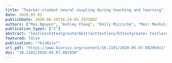 ```yaml
---
title: "Teacher-student neural coupling during teaching and learning"
date: 2020-05-01
publishDate: 2020-06-19T16:24:05.393580Z
authors: ["Mai Nguyen", "Ashley Chang", "Emily Micciche", "Meir Meshulam", "Samuel A. Nastase", "Uri Hasson"]
publication_types: ["2"]
abstract: "textlessh3textgreaterAbstracttextless/h3textgreater textlessptextgreaterHuman communication is remarkably versatile, enabling teachers to share highly abstracted and novel information with their students. What neural processes enable such transfer of information across brains during naturalistic teaching and learning? Here, we show that during lectures, wherein information transmission is unidirectional and flows from the teacher to the student, the student’s brain mirrors the teacher’s brain and that this neural coupling is correlated with learning outcomes. A teacher was scanned in fMRI giving an oral lecture with slides on a scientific topic followed by a review lecture. Students were then scanned watching either the intact lecture and review (textitN = 20) or a temporally scrambled version of the lecture (textitN = 20). Using intersubject correlation (ISC), we observed widespread teacher-student neural coupling spanning sensory cortex and language regions along the superior temporal sulcus as well as higher-level regions including posterior medial cortex (PMC), superior parietal lobule (SPL), and dorsolateral and dorsomedial prefrontal cortex. Teacher-student alignment in higher-level areas was not observed when learning was disrupted by temporally scrambling the lecture. Moreover, teacher-student coupling in PMC was significantly correlated with learning outcomes: the more closely the student’s brain mirrored the teacher’s brain, the more the student improved between behavioral pre-learning and post-learning assessments. Together, these results suggest that the alignment of neural responses between teacher and students may underlie effective communication of complex information across brains in classroom settings.textless/ptextgreatertextlessh3textgreaterSignificance statementtextless/h3textgreater textlessptextgreaterHow is technical, non-narrative information communicated from one brain to another during teaching and learning? In this fMRI study, we show that the DMN activity of teachers and students are coupled during naturalistic teaching. This teacher-student neural coupling emerges only during intact learning and is correlated with learning outcomes. Together, these findings suggest that teacher-student neural alignment underlies effective communication during teaching.textless/ptextgreater"
featured: false
publication: "*bioRxiv*"
url_pdf: "https://www.biorxiv.org/content/10.1101/2020.05.07.082958v1"
doi: "10.1101/2020.05.07.082958"
---
```


